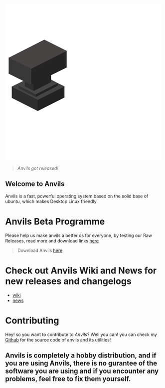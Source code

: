 ![Anvils](https://github.com/iamshivayep/AnvilsProject/blob/gh-pages/LOGO.png)



>*Anvils got released!*

## Welcome to Anvils
Anvils is a fast, powerful operating system based on the solid base of ubuntu, which makes Desktop Linux friendly 

# Anvils Beta Programme
Please help us make anvils a better os for everyone, by testing our Raw Releases, read more and download links [here](https://iamshivayep.github.io/AnvilsProject/Anvils-Raw)
> Download Anvils [here](https://iamshivayep.github.io/AnvilsProject/download)

# Check out Anvils Wiki and News for new releases and changelogs
- [wiki](https://iamshivayep.github.io/Anvils-Wiki)
- [news](https://iamshivayep.github.io/AnvilsProject/news)

# Contributing
Hey! so you want to contribute to *Anvils*? Well you can! you can check my [Github](https://github.com/iamshivayep) for the source code of anvils and its utilities!

## Anvils is completely a hobby distribution, and if you are using Anvils, there is no gurantee of the software you are using and if you encounter any problems, feel free to fix them yourself.


